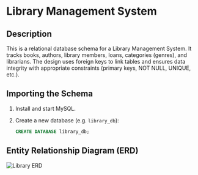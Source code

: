 

# Library Management System

## Description

This is a relational database schema for a Library Management System. It tracks books, authors, library members, loans, categories (genres), and librarians. The design uses foreign keys to link tables and ensures data integrity with appropriate constraints (primary keys, NOT NULL, UNIQUE, etc.).

## Importing the Schema

1. Install and start MySQL.
2. Create a new database (e.g. `library_db`):

   ```sql
   CREATE DATABASE library_db;
   ```

## Entity Relationship Diagram (ERD)

![Library ERD](./library.png)

